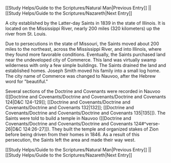 [[Study Helps/Guide to the Scriptures/Natural Man|Previous Entry]]  ||  [[Study Helps/Guide to the Scriptures/Nazareth|Next Entry]]

 A city established by the Latter-day Saints in 1839 in the state of Illinois. It is located on the Mississippi River, nearly 200 miles (320 kilometers) up the river from St. Louis.

 Due to persecutions in the state of Missouri, the Saints moved about 200 miles to the northeast, across the Mississippi River, and into Illinois, where they found more favorable conditions. Eventually, the Saints purchased land near the undeveloped city of Commerce. This land was virtually swamp wilderness with only a few simple buildings. The Saints drained the land and established homes. Joseph Smith moved his family into a small log home. The city name of Commerce was changed to Nauvoo, after the Hebrew word for "beautiful."

 Several sections of the Doctrine and Covenants were recorded in Nauvoo ([[Doctrine and Covenants/Doctrine and Covenants/Doctrine and Covenants 124|D&C 124-129]]; [[Doctrine and Covenants/Doctrine and Covenants/Doctrine and Covenants 132|132]]; [[Doctrine and Covenants/Doctrine and Covenants/Doctrine and Covenants 135|135]]). The Saints were told to build a temple in Nauvoo ([[Doctrine and Covenants/Doctrine and Covenants/Doctrine and Covenants 124#^verse-26|D&C 124:26-27]]). They built the temple and organized stakes of Zion before being driven from their homes in 1846. As a result of this persecution, the Saints left the area and made their way west.

[[Study Helps/Guide to the Scriptures/Natural Man|Previous Entry]]  ||  [[Study Helps/Guide to the Scriptures/Nazareth|Next Entry]]